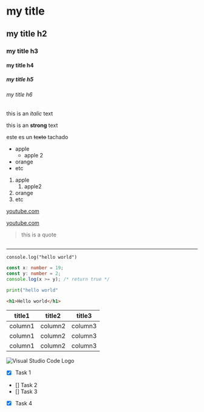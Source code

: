 <!-- HEADINGS -->

# my title

## my title h2

### my title h3

#### my title h4

##### my title h5

###### my title h6

<!-- Italic -->

this is an _italic_ text

<!-- Strong -->

this is an **strong** text

<!-- strikethrought -->

este es un ~~texto~~ tachado

<!-- UL -->

- apple
  - apple 2
- orange
- etc

1. apple
   1. apple2
2. orange
3. etc

<!-- LINKS -->

[youtube.com](https://www.youtube.com)

[youtube.com](https://www.youtube.com "Custon title")

<!-- Cite -->

> this is a quote

## <!-- HR -->

---

`console.log("hello world")`

```typescript
const x: number = 19;
const y: number = 2;
console.log(x >= y); /* return true */
```

```python
print("hello world"
```

```html
<h1>Hello world</h1>
```

<!-- TABLE -->

| title1  | title2  | title3  |
| ------- | ------- | ------- |
| column1 | column2 | column3 |
| column1 | column2 | column3 |
| column1 | column2 | column3 |

<!-- Image -->

![Visual Studio Code Logo](https://logowik.com/content/uploads/images/visual-studio-code7642.jpg "vsCode Logo")

<!-- GitHub todo -->

- [x] Task 1
- [] Task 2
- [] Task 3
- [x] Task 4
